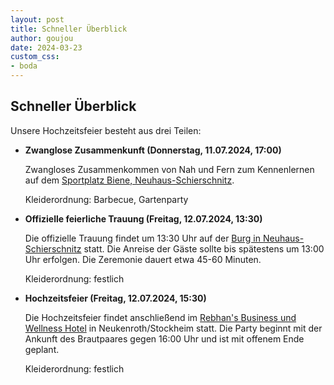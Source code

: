 ```yaml
---
layout: post
title: Schneller Überblick
author: goujou
date: 2024-03-23
custom_css:
- boda
---
```

## Schneller Überblick

Unsere Hochzeitsfeier besteht aus drei Teilen:

- **Zwanglose Zusammenkunft (Donnerstag, 11.07.2024, 17:00)**

     Zwangloses Zusammenkommen von Nah und Fern zum Kennenlernen auf dem [Sportplatz Biene, Neuhaus-Schierschnitz](https://www.google.com/maps/place/Sportplatz+Biene/@50.3065895,11.2361265,14.08z/data=!4m6!3m5!1s0x47a3d81a0b488063:0xf9faad79201a9151!8m2!3d50.3127882!4d11.2240278!16s%2Fg%2F11g9m982xz?authuser=0&entry=ttu).

     Kleiderordnung: Barbecue, Gartenparty
 
- **Offizielle feierliche Trauung (Freitag, 12.07.2024, 13:30)**

     Die offizielle Trauung findet um 13:30 Uhr auf der [Burg in Neuhaus-Schierschnitz](https://www.coburg-rennsteig.de/poi/burg-neuhaus) statt.
     Die Anreise der Gäste sollte bis spätestens um 13:00 Uhr erfolgen.
     Die Zeremonie dauert etwa 45-60 Minuten.

     Kleiderordnung: festlich

- **Hochzeitsfeier (Freitag, 12.07.2024, 15:30)**

     Die Hochzeitsfeier findet anschließend im [Rebhan's Business und Wellness Hotel](https://hotel-rebhan.de/?lang=de) in Neukenroth/Stockheim statt.
     Die Party beginnt mit der Ankunft des Brautpaares gegen 16:00 Uhr und ist mit offenem Ende geplant.

     Kleiderordnung: festlich
